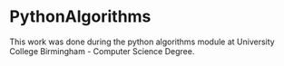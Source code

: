 # PythonAlgorithms
This work was done during the python algorithms module at University College Birmingham - Computer Science Degree.
